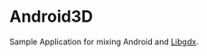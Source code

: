 Android3D
=========

Sample Application for mixing Android and [Libgdx](https://github.com/libgdx/libgdx).
